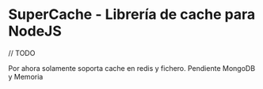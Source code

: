 # SuperCache - Librería de cache para NodeJS

// TODO

Por ahora solamente soporta cache en redis y fichero.
Pendiente MongoDB y Memoria
